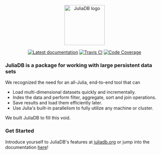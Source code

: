 <p align="center"><a href="http://juliadb.org" target="_blank"><img width="128" src="https://user-images.githubusercontent.com/25916/36773410-843e61b0-1c7f-11e8-818b-3edb08da8f41.png" alt="JuliaDB logo"></a></p>

<p align="center">
<a href="https://juliacomputing.github.io/JuliaDB.jl/latest/" target="_blank"><img src="https://img.shields.io/badge/docs-latest-blue.svg" alt="Latest documentation"></a>
<a href="https://travis-ci.org/JuliaComputing/JuliaDB.jl" target="_blank"><img src="https://camo.githubusercontent.com/bd3887b7ff22081a1ab567075dc99f23a082cb94/68747470733a2f2f7472617669732d63692e6f72672f4a756c6961436f6d707574696e672f4a756c696144422e6a6c2e7376673f6272616e63683d6d6173746572" alt="Travis CI"></a>
<a href="https://codecov.io/gh/JuliaComputing/JuliaDB.jl" target="_blank"><img src="https://codecov.io/gh/JuliaComputing/JuliaDB.jl/branch/master/graph/badge.svg" alt="Code Coverage"></a>
</p>


### JuliaDB is a package for working with large persistent data sets

We recognized the need for an all-Julia, end-to-end tool that can

- Load multi-dimensional datasets quickly and incrementally.
- Index the data and perform filter, aggregate, sort and join operations.
- Save results and load them efficiently later.
- Use Julia's built-in parallelism to fully utilize any machine or cluster.

We built JuliaDB to fill this void.


### Get Started

Introduce yourself to JuliaDB's features at [juliadb.org](https://juliadb.org) or jump into the documentation [here](https://juliacomputing.github.io/JuliaDB.jl/latest/)!